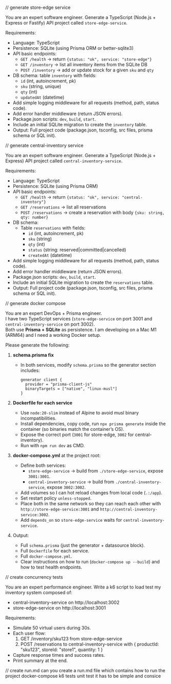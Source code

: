 // generate store-edge service

You are an expert software engineer. Generate a TypeScript (Node.js + Express or Fastify) API project called `store-edge-service`.

Requirements:

-   Language: TypeScript
-   Persistence: SQLite (using Prisma ORM or better-sqlite3)
-   API basic endpoints:
    -   `GET /health` → return `{status: "ok", service: "store-edge"}`
    -   `GET /inventory` → list all inventory items from the SQLite DB
    -   `POST /inventory` → add or update stock for a given `sku` and `qty`
-   DB schema: table `inventory` with fields:
    -   `id` (int, autoincrement, pk)
    -   `sku` (string, unique)
    -   `qty` (int)
    -   `updatedAt` (datetime)
-   Add simple logging middleware for all requests (method, path, status code).
-   Add error handler middleware (return JSON errors).
-   Package.json scripts: `dev`, `build`, `start`.
-   Include an initial SQLite migration to create the `inventory` table.
-   Output: Full project code (package.json, tsconfig, src files, prisma schema or SQL init).

// generate central-inventory service

You are an expert software engineer. Generate a TypeScript (Node.js + Express) API project called `central-inventory-service`.

Requirements:

-   Language: TypeScript
-   Persistence: SQLite (using Prisma ORM)
-   API basic endpoints:
    -   `GET /health` → return `{status: "ok", service: "central-inventory"}`
    -   `GET /reservations` → list all reservations
    -   `POST /reservations` → create a reservation with body `{sku: string, qty: number}`
-   DB schema:
    -   Table `reservations` with fields:
        -   `id` (int, autoincrement, pk)
        -   `sku` (string)
        -   `qty` (int)
        -   `status` (string: reserved|committed|cancelled)
        -   `createdAt` (datetime)
-   Add simple logging middleware for all requests (method, path, status code).
-   Add error handler middleware (return JSON errors).
-   Package.json scripts: `dev`, `build`, `start`.
-   Include an initial SQLite migration to create the `reservations` table.
-   Output: Full project code (package.json, tsconfig, src files, prisma schema or SQL init).

// generate docker compose

You are an expert DevOps + Prisma engineer.  
I have two TypeScript services (`store-edge-service` on port 3001 and `central-inventory-service` on port 3002).  
Both use **Prisma + SQLite** as persistence. I am developing on a Mac M1 (ARM64) and I need a working Docker setup.

Please generate the following:

1. **schema.prisma fix**

    - In both services, modify `schema.prisma` so the generator section includes:
        ```prisma
        generator client {
          provider = "prisma-client-js"
          binaryTargets = ["native", "linux-musl"]
        }
        ```

2. **Dockerfile for each service**

    - Use `node:20-slim` instead of Alpine to avoid musl binary incompatibilities.
    - Install dependencies, copy code, run `npx prisma generate` inside the container (so binaries match the container’s OS).
    - Expose the correct port (`3001` for store-edge, `3002` for central-inventory).
    - Run with `npm run dev` as CMD.

3. **docker-compose.yml** at the project root:

    - Define both services:
        - `store-edge-service` → build from `./store-edge-service`, expose `3001:3001`.
        - `central-inventory-service` → build from `./central-inventory-service`, expose `3002:3002`.
    - Add volumes so I can hot reload changes from local code (`.:/app`).
    - Set restart policy `unless-stopped`.
    - Place both in the same network so they can reach each other with `http://store-edge-service:3001` and `http://central-inventory-service:3002`.
    - Add `depends_on` so `store-edge-service` waits for `central-inventory-service`.

4. Output:
    - Full `schema.prisma` (just the generator + datasource block).
    - Full `Dockerfile` for each service.
    - Full `docker-compose.yml`.
    - Clear instructions on how to run (`docker-compose up --build`) and how to test health endpoints.

// create concurrency tests

You are an expert performance engineer.
Write a k6 script to load test my inventory system composed of:

-   central-inventory-service on http://localhost:3002
-   store-edge-service on http://localhost:3001

Requirements:

-   Simulate 50 virtual users during 30s.
-   Each user flow:
    1. GET /inventory/sku123 from store-edge-service
    2. POST /reservations to central-inventory-service with { productId: "sku123", storeId: "store1", quantity: 1 }
-   Capture response times and success rates.
-   Print summary at the end.

// create run.md
can you create a run.md file which contains how to run the project
docker-compose
k6 tests
unit test
it has to be simple and consice
